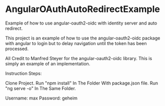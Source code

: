 # AngularOAuthAutoRedirectExample
Example of how to use angular-oauth2-oidc with identity server and auto redirect.

This project is an example of how to use the angular-oauth2-oidc package with angular to login but to delay navigation until the token has been processed.

All Credit to Manfred Steyer for the angular-oauth2-oidc library. This is simply an example of an implementation.

Instruction Steps:

  Clone Project.
  Run "npm install" In The Folder With package.json file.
  Run "ng serve -o" In The Same Folder.

  Username: max
  Password: geheim
